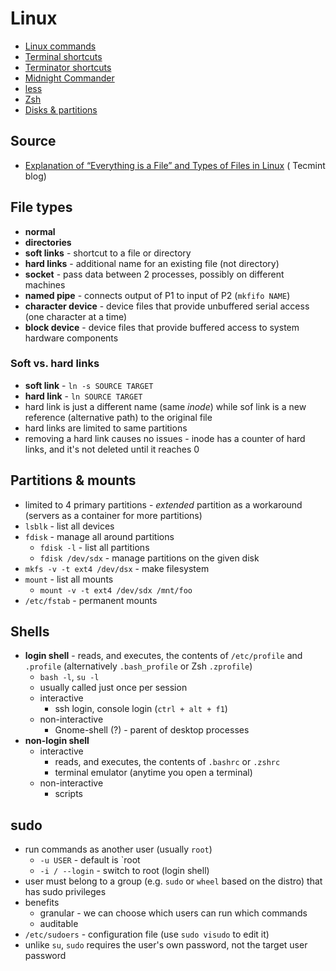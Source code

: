 # Linux

- [Linux commands](linux-commands.md)
- [Terminal shortcuts](terminal-shortcuts.md)
- [Terminator shortcuts](terminator-shortcuts.md)
- [Midnight Commander](mc.md)
- [less](less.md)
- [Zsh](zsh.md)
- [Disks & partitions](disks-partitions.md)

## Source

- [Explanation of “Everything is a File” and Types of Files in Linux](https://www.tecmint.com/explanation-of-everything-is-a-file-and-types-of-files-in-linux/) (
  Tecmint blog)

## File types

- **normal**
- **directories**
- **soft links** - shortcut to a file or directory
- **hard links** - additional name for an existing file (not directory)
- **socket** - pass data between 2 processes, possibly on different machines
- **named pipe** - connects output of P1 to input of P2 (`mkfifo NAME`)
- **character device** - device files that provide unbuffered serial access (one character at a time)
- **block device** - device files that provide buffered access to system hardware components

### Soft vs. hard links

- **soft link** - `ln -s SOURCE TARGET`
- **hard link** - `ln SOURCE TARGET`
- hard link is just a different name (same _inode_) while sof link is a new reference (alternative path) to the original file
- hard links are limited to same partitions
- removing a hard link causes no issues - inode has a counter of hard links, and it's not deleted until it reaches 0

## Partitions & mounts

- limited to 4 primary partitions - _extended_ partition as a workaround (servers as a container for more partitions)
- `lsblk` - list all devices
- `fdisk` - manage all around partitions
    - `fdisk -l` - list all partitions
    - `fdisk /dev/sdx` - manage partitions on the given disk
- `mkfs -v -t ext4 /dev/dsx` - make filesystem
- `mount` - list all mounts
    - `mount -v -t ext4 /dev/sdx /mnt/foo`
- `/etc/fstab` - permanent mounts

## Shells

- **login shell** - reads, and executes, the contents of `/etc/profile` and `.profile` (alternatively `.bash_profile` or Zsh `.zprofile`)
    - `bash -l`, `su -l`
    - usually called just once per session
    - interactive
        - ssh login, console login (`ctrl + alt + f1`)
    - non-interactive
        - Gnome-shell (?) - parent of desktop processes
- **non-login shell**
    - interactive
        - reads, and executes, the contents of `.bashrc` or `.zshrc`
        - terminal emulator (anytime you open a terminal)
    - non-interactive
        - scripts

## sudo

- run commands as another user (usually `root`)
    - `-u USER` - default is `root
    - `-i / --login` - switch to root (login shell)
- user must belong to a group (e.g. `sudo` or `wheel` based on the distro) that has sudo privileges
- benefits
    - granular - we can choose which users can run which commands
    - auditable
- `/etc/sudoers` - configuration file (use `sudo visudo` to edit it)
- unlike `su`, `sudo` requires the user's own password, not the target user password